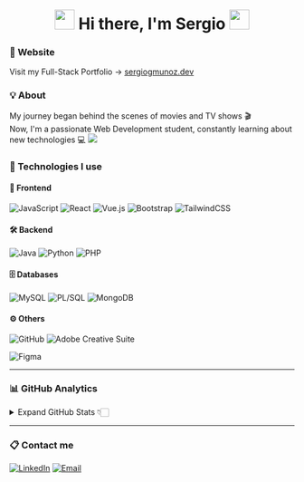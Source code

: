 <h1 align="center">
  <img src="https://media2.giphy.com/media/QssGEmpkyEOhBCb7e1/giphy.gif?cid=ecf05e47a0n3gi1bfqntqmob8g9aid1oyj2wr3ds3mg700bl&rid=giphy.gif" width ="35">
  <b>Hi there, I'm Sergio </b>
   <img src="https://media2.giphy.com/media/QssGEmpkyEOhBCb7e1/giphy.gif?cid=ecf05e47a0n3gi1bfqntqmob8g9aid1oyj2wr3ds3mg700bl&rid=giphy.gif" width ="35">
</h1>

### 👀 Website  
Visit my Full-Stack Portfolio → [sergiogmunoz.dev](https://sergiogmunoz.dev)

### 💡 About
My journey began behind the scenes of movies and TV shows 🎬  
Now, I'm a passionate Web Development student, constantly learning about new technologies 💻
<img src="https://user-images.githubusercontent.com/73097560/115834477-dbab4500-a447-11eb-908a-139a6edaec5c.gif">

### 🚀 Technologies I use

#### 🎨 Frontend
![JavaScript](https://img.shields.io/badge/JavaScript-F7DF1E?style=flat&logo=javascript&logoColor=black)
![React](https://img.shields.io/badge/React-61DAFB?style=flat&logo=react&logoColor=black)
![Vue.js](https://img.shields.io/badge/Vue.js-4FC08D?style=flat&logo=vue.js&logoColor=white)
![Bootstrap](https://img.shields.io/badge/Bootstrap-7952B3?style=flat&logo=bootstrap&logoColor=white)
![TailwindCSS](https://img.shields.io/badge/Tailwind_CSS-38B2AC?style=flat&logo=tailwind-css&logoColor=white)

#### 🛠️ Backend
![Java](https://img.shields.io/badge/Java-007396?style=flat&logo=java&logoColor=white)
![Python](https://img.shields.io/badge/Python-3776AB?style=flat&logo=python&logoColor=white)
![PHP](https://img.shields.io/badge/PHP-777BB4?style=flat&logo=php&logoColor=white)

#### 🗄️ Databases
![MySQL](https://img.shields.io/badge/MySQL-4479A1?style=flat&logo=mysql&logoColor=white)
![PL/SQL](https://img.shields.io/badge/PL%2FSQL-1E5B95?style=flat&logo=oracle&logoColor=white)
![MongoDB](https://img.shields.io/badge/MongoDB-47A248?style=flat&logo=mongodb&logoColor=white)

#### ⚙️ Others
![GitHub](https://img.shields.io/badge/GitHub-181717?style=flat&logo=github&logoColor=white)
![Adobe Creative Suite](https://img.shields.io/badge/Adobe_Creative_Cloud-DA1F26?style=flat&logo=adobe-creative-cloud&logoColor=white)

![Figma](https://img.shields.io/badge/Figma-F24E1E?style=flat&logo=figma&logoColor=white)

---

### 📊 GitHub Analytics
<details>
<summary> Expand GitHub Stats 👇🏻</summary>
<br>
<img src="https://github-readme-stats.vercel.app/api?username=SergioGMunoz&show_icons=true&theme=radical" />
<img src="https://github-readme-stats.vercel.app/api/top-langs/?username=SergioGMunoz&layout=compact&langs_count=8&theme=radical" />
</details>

---

### 📋 Contact me

[![LinkedIn](https://img.shields.io/badge/LinkedIn-0A66C2?style=flat&logo=linkedin&logoColor=white)](https://www.linkedin.com/in/sergiogonzalezmu%C3%B1oz/) [![Email](https://img.shields.io/badge/Email-D14836?style=flat&logo=gmail&logoColor=white)](mailto:sergiogmunozdev@gmail.com)

